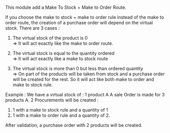 This module add a Make To Stock + Make to Order Route.

If you choose the make to stock + make to order rule instead of the make
to order route, the creation of a purchase order will depend on the
virtual stock. There are 3 cases :

1.  The virtual stock of the product is 0  
    =\> It will act exactly like the make to order route.

2.  The virtual stock is equal to the quantity ordered  
    =\> It will act exactly like a make to stock route

3.  The virtual stock is more than 0 but less than ordered quantity  
    =\> On part of the products will be taken from stock and a purchase order  
    will be created for the rest. So it will act like both make to order
    and make to stock rule.

Example : We have a virtual stock of : 1 product A A sale Order is made
for 3 products A. 2 Procurements will be created :

1.  1 with a make to stock rule and a quantity of 1
2.  1 with a make to order rule and a quantity of 2.

After validation, a purchase order with 2 products will be created.

